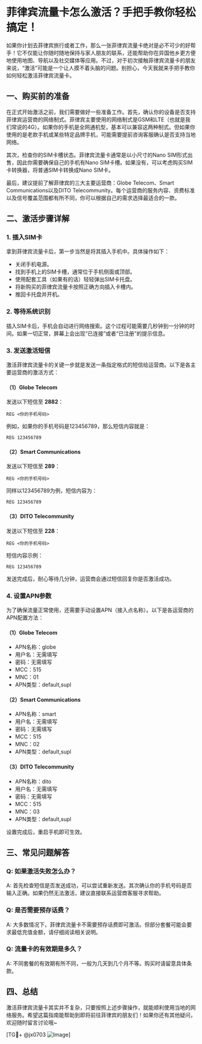 # 菲律宾流量卡怎么激活？手把手教你轻松搞定！

如果你计划去菲律宾旅行或者工作，那么一张菲律宾流量卡绝对是必不可少的好帮手！它不仅能让你随时随地保持与家人朋友的联系，还能帮助你在异国他乡更方便地使用地图、导航以及社交媒体等应用。不过，对于初次接触菲律宾流量卡的朋友来说，“激活”可能是一个让人摸不着头脑的问题。别担心，今天我就来手把手教你如何轻松激活菲律宾流量卡。

## 一、购买前的准备

在正式开始激活之前，我们需要做好一些准备工作。首先，确认你的设备是否支持菲律宾运营商的网络制式。菲律宾主要使用的网络制式是GSM和LTE（也就是我们常说的4G）。如果你的手机是全网通机型，基本可以兼容这两种制式。但如果你使用的是老款手机或某些特定品牌手机，可能需要提前咨询客服确认是否支持当地网络。

其次，检查你的SIM卡槽状态。菲律宾流量卡通常是以小尺寸的Nano SIM形式出售，因此你需要确保自己的手机有Nano SIM卡槽。如果没有，可以考虑购买SIM卡转换器，将普通SIM卡转换成Nano SIM卡。

最后，建议提前了解菲律宾的三大主要运营商：Globe Telecom、Smart Communications以及DITO Telecommunity。每个运营商的服务内容、资费标准以及信号覆盖范围都有所不同，你可以根据自己的需求选择最适合的一款。

## 二、激活步骤详解

### 1. 插入SIM卡

拿到菲律宾流量卡后，第一步当然是将其插入手机中。具体操作如下：

- 关闭手机电源。
- 找到手机上的SIM卡槽，通常位于手机侧面或顶部。
- 使用配套工具（如果有的话）轻轻弹出SIM卡托盘。
- 将新购买的菲律宾流量卡按照正确方向插入卡槽内。
- 推回卡托盘并开机。

### 2. 等待系统识别

插入SIM卡后，手机会自动进行网络搜索。这个过程可能需要几秒钟到一分钟的时间。如果一切正常，屏幕上会出现“已连接”或者“已注册”的提示信息。

### 3. 发送激活短信

激活菲律宾流量卡的关键一步就是发送一条指定格式的短信给运营商。以下是各主要运营商的激活方式：

#### （1）Globe Telecom

发送以下短信至 **2882**：
```
REG <你的手机号码>
```

例如，如果你的手机号码是123456789，那么短信内容就是：
```
REG 123456789
```

#### （2）Smart Communications

发送以下短信至 **289**：
```
REG <你的手机号码>
```

同样以123456789为例，短信内容为：
```
REG 123456789
```

#### （3）DITO Telecommunity

发送以下短信至 **228**：
```
REG <你的手机号码>
```

短信内容示例：
```
REG 123456789
```

发送完成后，耐心等待几分钟，运营商会通过短信回复你是否激活成功。

### 4. 设置APN参数

为了确保流量正常使用，还需要手动设置APN（接入点名称）。以下是各运营商的APN配置方法：

#### （1）Globe Telecom

- APN名称：globe
- 用户名：无需填写
- 密码：无需填写
- MCC：515
- MNC：01
- APN类型：default,supl

#### （2）Smart Communications

- APN名称：smart
- 用户名：无需填写
- 密码：无需填写
- MCC：515
- MNC：02
- APN类型：default,supl

#### （3）DITO Telecommunity

- APN名称：dito
- 用户名：无需填写
- 密码：无需填写
- MCC：515
- MNC：03
- APN类型：default,supl

设置完成后，重启手机即可生效。

## 三、常见问题解答

### Q: 如果激活失败怎么办？

A: 首先检查短信是否发送成功，可以尝试重新发送。其次确认你的手机号码是否输入正确。如果仍然无法激活，建议直接联系运营商客服寻求帮助。

### Q: 是否需要预存话费？

A: 大多数情况下，菲律宾流量卡不需要预存话费即可激活。但部分套餐可能会要求最低充值金额，请仔细阅读相关说明。

### Q: 流量卡的有效期是多久？

A: 不同套餐的有效期有所不同，一般为几天到几个月不等。购买时请留意具体条款。

## 四、总结

激活菲律宾流量卡其实并不复杂，只要按照上述步骤操作，就能顺利使用当地的网络服务。希望这篇指南能帮助到即将前往菲律宾的朋友们！如果你还有其他疑问，欢迎随时留言讨论哦~

[TG💪+ @jx0703 ![Image](https://github.com/user-attachments/assets/dbca1d08-cadb-493c-b0ec-ad6f7a83f270)]